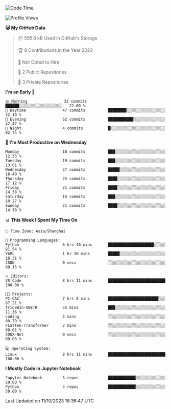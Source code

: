 <!--START_SECTION:waka-->
![Code Time](http://img.shields.io/badge/Code%20Time-419%20hrs%209%20mins-blue)

![Profile Views](http://img.shields.io/badge/Profile%20Views-1-blue)

**🐱 My GitHub Data** 

> 📦 595.6 kB Used in GitHub's Storage 
 > 
> 🏆 8 Contributions in the Year 2023
 > 
> 🚫 Not Opted to Hire
 > 
> 📜 2 Public Repositories 
 > 
> 🔑 3 Private Repositories 
 > 
**I'm an Early 🐤** 

```text
🌞 Morning                33 commits          ██████░░░░░░░░░░░░░░░░░░░   22.60 % 
🌆 Daytime                47 commits          ████████░░░░░░░░░░░░░░░░░   32.19 % 
🌃 Evening                62 commits          ███████████░░░░░░░░░░░░░░   42.47 % 
🌙 Night                  4 commits           █░░░░░░░░░░░░░░░░░░░░░░░░   02.74 % 
```
📅 **I'm Most Productive on Wednesday** 

```text
Monday                   18 commits          ███░░░░░░░░░░░░░░░░░░░░░░   12.33 % 
Tuesday                  19 commits          ███░░░░░░░░░░░░░░░░░░░░░░   13.01 % 
Wednesday                27 commits          █████░░░░░░░░░░░░░░░░░░░░   18.49 % 
Thursday                 25 commits          ████░░░░░░░░░░░░░░░░░░░░░   17.12 % 
Friday                   21 commits          ████░░░░░░░░░░░░░░░░░░░░░   14.38 % 
Saturday                 15 commits          ███░░░░░░░░░░░░░░░░░░░░░░   10.27 % 
Sunday                   21 commits          ████░░░░░░░░░░░░░░░░░░░░░   14.38 % 
```


📊 **This Week I Spent My Time On** 

```text
🕑︎ Time Zone: Asia/Shanghai

💬 Programming Languages: 
Python                   6 hrs 40 mins       ████████████████████░░░░░   81.54 % 
YAML                     1 hr 30 mins        █████░░░░░░░░░░░░░░░░░░░░   18.31 % 
JSON                     0 secs              ░░░░░░░░░░░░░░░░░░░░░░░░░   00.15 % 

🔥 Editors: 
VS Code                  8 hrs 11 mins       █████████████████████████   100.00 % 

🐱‍💻 Projects: 
PI-CAI                   7 hrs 8 mins        ██████████████████████░░░   87.21 % 
TriCSWin-UNETR           55 mins             ███░░░░░░░░░░░░░░░░░░░░░░   11.36 % 
coding                   3 mins              ░░░░░░░░░░░░░░░░░░░░░░░░░   00.79 % 
FLatten-Transformer      2 mins              ░░░░░░░░░░░░░░░░░░░░░░░░░   00.61 % 
3DUX-Net                 0 secs              ░░░░░░░░░░░░░░░░░░░░░░░░░   00.03 % 

💻 Operating System: 
Linux                    8 hrs 11 mins       █████████████████████████   100.00 % 
```

**I Mostly Code in Jupyter Notebook** 

```text
Jupyter Notebook         3 repos             ████████████░░░░░░░░░░░░░   50.00 % 
Python                   3 repos             ████████████░░░░░░░░░░░░░   50.00 % 
```




 Last Updated on 11/10/2023 18:36:47 UTC
<!--END_SECTION:waka-->
